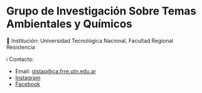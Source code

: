 # Grupo de Investigación Sobre Temas Ambientales y Químicos

🏫 Institución: Universidad Tecnológica Nacional, Facultad Regional Resistencia

ℹ️ Contacto:
- Email: [gistaq@ca.frre.utn.edu.ar](mailto:gistaq@ca.frre.utn.edu.ar)
- [Instagram](https://www.instagram.com/gistaq.utn/)
- [Facebook](https://www.facebook.com/GISTAQ)
